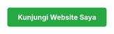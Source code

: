 <!-- Tambahkan ini di file README.md -->
<a href="https://websitepribadi.com" class="btn">Kunjungi Website Saya</a>

<style>
/* Gaya untuk tautan tombol */
.btn {
  display: inline-block;
  padding: 12px 24px;
  font-size: 16px;
  font-weight: bold;
  color: #fff;
  background-color: #28a745;
  border-radius: 5px;
  text-decoration: none;
  transition: background-color 0.3s ease;
}

.btn:hover {
  background-color: #218838;
}

/* Animasi untuk efek menarik */
@keyframes pulse {
  0% {
    transform: scale(1);
    box-shadow: 0 0 10px rgba(0, 0, 0, 0.2);
  }
  50% {
    transform: scale(1.05);
    box-shadow: 0 0 20px rgba(0, 0, 0, 0.4);
  }
  100% {
    transform: scale(1);
    box-shadow: 0 0 10px rgba(0, 0, 0, 0.2);
  }
}

/* Menambahkan animasi ke tombol */
.btn:hover {
  animation: pulse 1s infinite;
}
</style>
